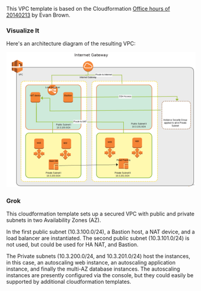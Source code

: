 This VPC template is based on the Cloudformation [Office hours of 20140213](https://github.com/evandbrown/aws-hangouts/blob/master/20140213_cfn/README.md) by Evan Brown.

### Visualize It
Here's an architecture diagram of the resulting VPC:

![](img/VPC_Diagram-1.png)


### Grok
This cloudformation template sets up a secured VPC with public and private subnets in two Availability Zones (AZ).

In the first public subnet (10.3.100.0/24), a Bastion host, a NAT device, and a load balancer are instantiated. The second public subnet (10.3.101.0/24) is not used, but could be used for HA NAT, and Bastion.

 The Private subnets (10.3.200.0/24, and 10.3.201.0/24) host the instances, in this case, an autoscaling web instance, an autoscaling application instance, and finally the multi-AZ database instances. The autoscaling instances are presently configured via the console, but they could easily be supported by additional cloudformation templates.
